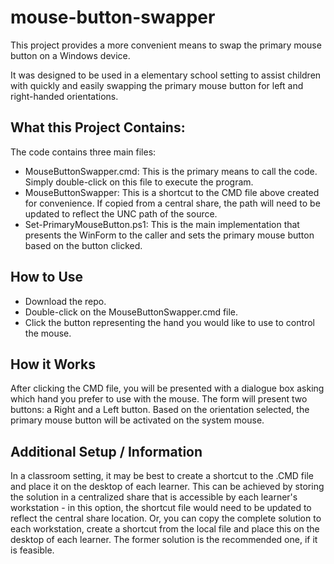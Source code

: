 # mouse-button-swapper
This project provides a more convenient means to swap the primary mouse button on a Windows device.

It was designed to be used in a elementary school setting to assist children with quickly and easily swapping the primary mouse button for left and right-handed orientations.

## What this Project Contains:
The code contains three main files: 

   * MouseButtonSwapper.cmd: This is the primary means to call the code.  Simply double-click on this file to execute the program.
   * MouseButtonSwapper: This is a shortcut to the CMD file above created for convenience.  If copied from a central share, the path will need to be updated to reflect the UNC path of the source.
   * Set-PrimaryMouseButton.ps1: This is the main implementation that presents the WinForm to the caller and sets the primary mouse button based on the button clicked.

## How to Use
   * Download the repo.
   * Double-click on the MouseButtonSwapper.cmd file.
   * Click the button representing the hand you would like to use to control the mouse.

## How it Works
After clicking the CMD file, you will be presented with a dialogue box asking which hand you prefer to use with the mouse.  The form will present two buttons: a Right and a Left button.  Based on the orientation selected, the primary mouse button will be activated on the system mouse.

## Additional Setup / Information
In a classroom setting, it may be best to create a shortcut to the .CMD file and place it on the desktop of each learner.  This can be achieved by storing the solution in a centralized share that is accessible by each learner's workstation - in this option, the shortcut file would need to be updated to reflect the central share location.  Or, you can copy the complete solution to each workstation, create a shortcut from the local file and place this on the desktop of each learner.  The former solution is the recommended one, if it is feasible.
